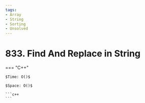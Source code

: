 ```yaml
---
tags:
- Array
- String
- Sorting
- Unsolved
---
```



# 833. Find And Replace in String

=== "C++"

    $Time: O()$

    $Space: O()$

    ```c++
    ```